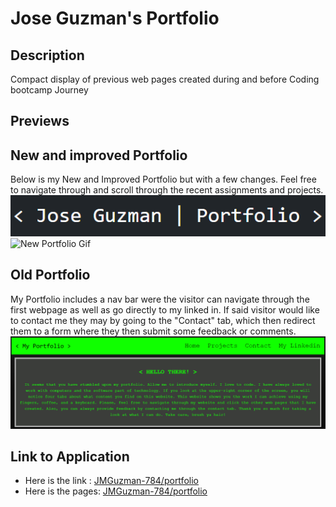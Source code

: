 # Jose Guzman's Portfolio

## Description

Compact display of previous web pages created during and before Coding bootcamp Journey 

## Previews

## New and improved Portfolio

Below is my New and Improved Portfolio but with a few changes. Feel free to navigate through and scroll through the recent assignments and projects. 
![New Portfolio](./assets/images/My_new_port.png)
![New Portfolio Gif](./assets/images/Port_gif.gif)

## Old Portfolio

My Portfolio includes a nav bar were the visitor can navigate through the first webpage as well as go directly to my linked in. If said visitor would like to contact me they may by going to the "Contact" tab, which then redirect them to a form where they then submit some feedback or comments.
![Old Portfolio](./assets/images/my_portfolio_preview.png)

## Link to Application

* Here is the link : [JMGuzman-784/portfolio](https://github.com/JMGuzman-784/portfolio)
* Here is the pages: [JMGuzman-784/portfolio](https://jmguzman-784.github.io/portfolio/)